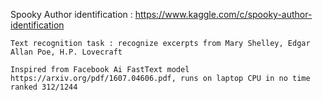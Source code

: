 
Spooky Author identification :
  https://www.kaggle.com/c/spooky-author-identification
  
    Text recognition task : recognize excerpts from Mary Shelley, Edgar Allan Poe, H.P. Lovecraft
    
    Inspired from Facebook Ai FastText model https://arxiv.org/pdf/1607.04606.pdf, runs on laptop CPU in no time
    ranked 312/1244
 
